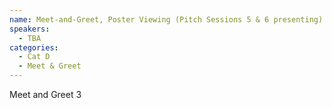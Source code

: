 ```yaml
---
name: Meet-and-Greet, Poster Viewing (Pitch Sessions 5 & 6 presenting)
speakers:
  - TBA
categories:
  - Cat D
  - Meet & Greet
---
```


Meet and Greet 3
